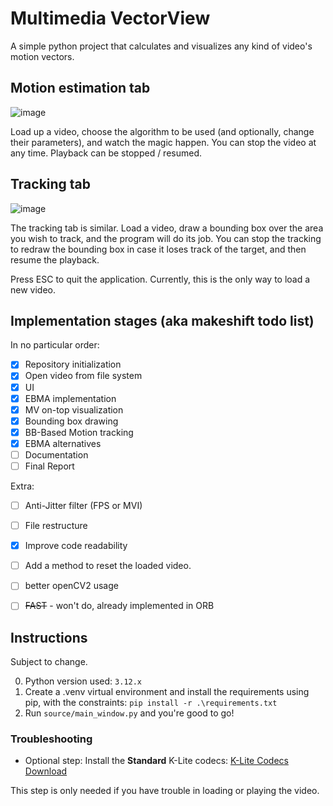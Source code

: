 # Multimedia VectorView

A simple python project that calculates and visualizes any kind of video's motion vectors.

## Motion estimation tab

![image](https://github.com/Darakuu/Multimedia-VectorView/assets/32675220/6ada5b52-8cb0-4995-ab5d-29bd0f254c73)

Load up a video, choose the algorithm to be used (and optionally, change their parameters), and watch the magic happen. You can stop the video at any time.
Playback can be stopped / resumed.

## Tracking tab

![image](https://github.com/Darakuu/Multimedia-VectorView/assets/32675220/656bd849-84c6-4b16-ba6f-b024255d3704)

The tracking tab is similar. Load a video, draw a bounding box over the area you wish to track, and the program will do its job.
You can stop the tracking to redraw the bounding box in case it loses track of the target, and then resume the playback.

Press ESC to quit the application. Currently, this is the only way to load a new video.

## Implementation stages (aka makeshift todo list)

In no particular order:

- [x] Repository initialization
- [x] Open video from file system
- [x] UI
- [x] EBMA implementation
- [x] MV on-top visualization
- [x] Bounding box drawing
- [x] BB-Based Motion tracking
- [x] EBMA alternatives
- [ ] Documentation
- [ ] Final Report

Extra:

- [ ] Anti-Jitter filter (FPS or MVI)
- [ ] File restructure
- [x] Improve code readability
- [ ] Add a method to reset the loaded video.
- [ ] better openCV2 usage

- [ ] ~~FAST~~ - won't do, already implemented in ORB

## Instructions

Subject to change.

0. Python version used: `3.12.x`
1. Create a .venv virtual environment and install the requirements using pip, with the constraints: `pip install -r .\requirements.txt`
2. Run `source/main_window.py` and you're  good to go!

### Troubleshooting

- Optional step: Install the **Standard** K-Lite codecs: [K-Lite Codecs Download](https://www.codecguide.com/download_kl.htm)

This step is only needed if you have trouble in loading or playing the video.
